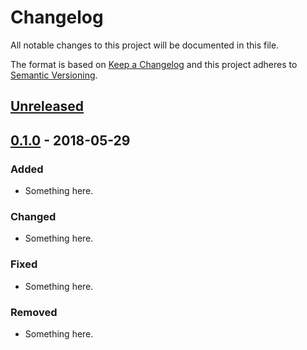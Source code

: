 
# Changelog
All notable changes to this project will be documented in this file.

The format is based on [Keep a Changelog](http://keepachangelog.com/en/1.0.0/)
and this project adheres to [Semantic Versioning](http://semver.org/spec/v2.0.0.html).

## [Unreleased]

## [0.1.0] - 2018-05-29
### Added
- Something here.

### Changed
- Something here.

### Fixed
- Something here.

### Removed
- Something here.

[Unreleased]: https://github.com/olivierlacan/keep-a-changelog/compare/v1.0.0...HEAD
[0.1.0]: https://github